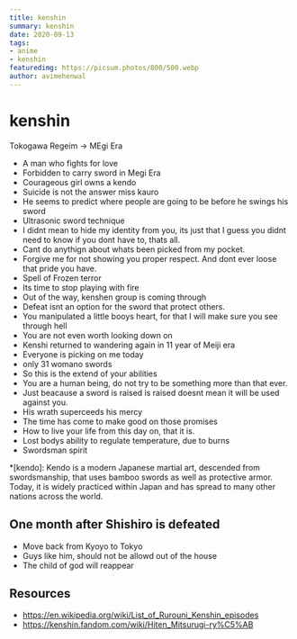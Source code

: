 ```yaml
---
title: kenshin
summary: kenshin
date: 2020-09-13
tags:
- anime
- kenshin
featuredimg: https://picsum.photos/800/500.webp
author: avimehenwal
---
```


# kenshin

Tokogawa Regeim -> MEgi Era

* A man who fights for love
* Forbidden to carry sword in Megi Era
* Courageous girl owns a kendo
* Suicide is not the answer miss kauro
* He seems to predict where people are going to be before he swings his sword
* Ultrasonic sword technique
* I didnt mean to hide my identity from you, its just that I guess you didnt need to know if you dont have to, thats all.
* Cant do anythign about whats been picked from my pocket.
* Forgive me for not showing you proper respect. And dont ever loose that pride you have.
* Spell of Frozen terror
* Its time to stop playing with fire
* Out of the way, kenshen group is coming through
* Defeat isnt an option for the sword that protect others.
* You manipulated a little booys heart, for that I will make sure you see through hell
* You are not even worth looking down on
* Kenshi returned to wandering again in 11 year of Meiji era
* Everyone is picking on me today
* only 31 womano swords
* So this is the extend of your abilities
* You are a human being, do not try to be something more than that ever.
* Just beacause a sword is raised is raised doesnt mean it will be used against you.
* His wrath superceeds his mercy
* The time has come to make good on those promises
* How to live your life from this day on, that it is.
* Lost bodys ability to regulate temperature, due to burns
* Swordsman spirit

*[kendo]: Kendo is a modern Japanese martial art, descended from swordsmanship, that uses bamboo swords as well as protective armor. Today, it is widely practiced within Japan and has spread to many other nations across the world.

## One month after Shishiro is defeated

* Move back from Kyoyo to Tokyo
* Guys like him, should not be allowd out of the house
* The child of god will reappear

## Resources

* https://en.wikipedia.org/wiki/List_of_Rurouni_Kenshin_episodes
* https://kenshin.fandom.com/wiki/Hiten_Mitsurugi-ry%C5%AB
